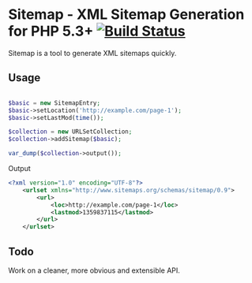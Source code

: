 Sitemap - XML Sitemap Generation for PHP 5.3+ [![Build Status](https://travis-ci.org/ThePixelDeveloper/Sitemap-v2.png?branch=master)](https://travis-ci.org/ThePixelDeveloper/Sitemap-v2)
==============================

Sitemap is a tool to generate XML sitemaps quickly.

Usage
-----

``` php

$basic = new SitemapEntry;
$basic->setLocation('http://example.com/page-1');
$basic->setLastMod(time());

$collection = new URLSetCollection;
$collection->addSitemap($basic);

var_dump($collection->output());

```

Output

``` xml
<?xml version="1.0" encoding="UTF-8"?>
	<urlset xmlns="http://www.sitemaps.org/schemas/sitemap/0.9">
		<url>
			<loc>http://example.com/page-1</loc>
			<lastmod>1359837115</lastmod>
		</url>
	</urlset>
```

Todo
----

Work on a cleaner, more obvious and extensible API.